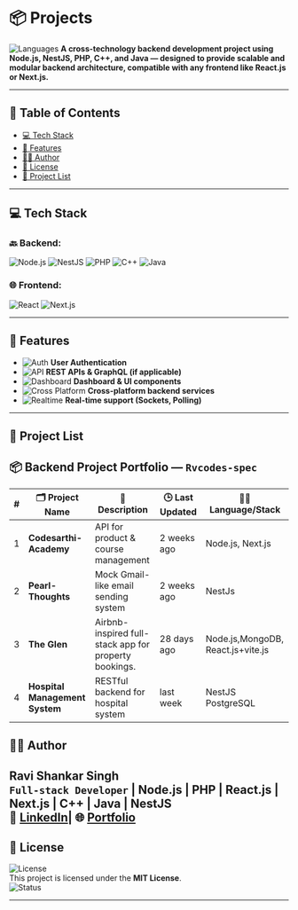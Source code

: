 # 📦 Projects
![Languages](https://img.shields.io/badge/code-MultiLanguage-blue)
**A cross-technology backend development project using Node.js, NestJS, PHP, C++, and Java — designed to provide scalable and modular backend architecture, compatible with any frontend like React.js or Next.js.**

---

## 📑 Table of Contents

- [💻 Tech Stack](#-tech-stack)
- [📝 Features](#-features)
- [👨‍💻 Author](#-author)
- [📜 License](#-license)
- [🧠 Project List](#-project-list)

---

## 💻 Tech Stack

### 🔙 Backend:
![Node.js](https://img.shields.io/badge/Backend-Node.js-brightgreen)
![NestJS](https://img.shields.io/badge/Backend-NestJS-red)
![PHP](https://img.shields.io/badge/Backend-PHP-blue)
![C++](https://img.shields.io/badge/Backend-C++-orange)
![Java](https://img.shields.io/badge/Backend-Java-lightgrey)

### 🌐 Frontend:
![React](https://img.shields.io/badge/Frontend-React-blue)
![Next.js](https://img.shields.io/badge/Frontend-Next.js-black)

---

## 📝 Features

- ![Auth](https://img.shields.io/badge/Auth-Enabled-brightgreen) **User Authentication**
- ![API](https://img.shields.io/badge/API-REST%20%26%20GraphQL-khaki) **REST APIs & GraphQL (if applicable)**
- ![Dashboard](https://img.shields.io/badge/UI-Dashboard%20Components-blueviolet) **Dashboard & UI components**
- ![Cross Platform](https://img.shields.io/badge/Backend-CrossPlatform-informational) **Cross-platform backend services**
- ![Realtime](https://img.shields.io/badge/Realtime-Sockets%20%26%20Polling-critical) **Real-time support (Sockets, Polling)**

---


##  🧠 Project List

## 📦 Backend Project Portfolio — `Rvcodes-spec`

|  # | 🗂 Project Name                | 🔧 Description                            | 🕒 Last Updated | 🧑‍💻 Language/Stack        |
| -: | ------------------------------ | ----------------------------------------- | --------------- | ------------------------- |
|  1 | **Codesarthi-Academy**         | API for product & course management       | 2 weeks ago     | Node.js, Next.js|](https://github.com/Rvcode-spec/Full-Stack-Solution-2025/tree/master/Codesarthi-Academy/CodeYaan-Admin-Panel)**
|  2 | **Pearl-Thoughts**      | Mock Gmail-like email sending system      | 2 weeks ago     | NestJs |
|  3 | **The Glen**                 | Airbnb-inspired full-stack app for property bookings.    | 28 days ago     | Node.js,MongoDB, React.js+vite.js  |
|  4 | **Hospital Management System** | RESTful backend for hospital system       | last week       | NestJS PostgreSQL |




## 👨‍💻 Author

**Ravi Shankar Singh**  
`Full-stack Developer` | Node.js | PHP | React.js | Next.js | C++ | Java | NestJS  
🔗 [LinkedIn](https://www.linkedin.com/in/ravishankarsinghsde)| 🌐 [Portfolio](https://your-portfolio-link.com)
---

## 📜 License

![License](https://img.shields.io/badge/License-MIT-yellow)  
This project is licensed under the **MIT License**.  
![Status](https://img.shields.io/badge/Maintained-Yes-success)

---
